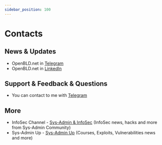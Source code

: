 ```yaml
---
sidebar_position: 100
---
```


# Contacts

## News & Updates

* OpenBLD.net in [Telegram](https://t.me/openbld)
* OpenBLD.net in [LinkedIn](https://www.linkedin.com/company/openbld)

## Support & Feedback & Questions

* You can contact to me with [Telegram](https://t.me/sysadminkz)

## More
* InfoSec Channel - [Sys-Admin & InfoSec](https://t.me/sysadm_in_channel) (InfoSec news, hacks and more from Sys-Admin Community)
* Sys-Admin Up - [Sys-Admin Up](https://t.me/sysadm_in_up) (Courses, Exploits, Vulnerabilities news and more)
